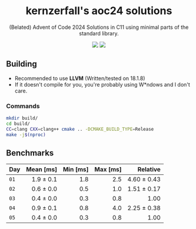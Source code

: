 # <div align=center>kernzerfall's aoc24 solutions</div>

<div align=center>
  (Belated) Advent of Code 2024 Solutions in C11 using minimal parts of the standard library.
</div>
<p></p>
<div align=center>
  <img src="https://img.shields.io/badge/C11-00599C?logo=c&logoColor=white"></img>
  <img src="https://img.shields.io/badge/CMake-008FBA?logo=cmake&logoColor=white"></img>
</div>

## Building

* Recommended to use **LLVM** (Written/tested on 18.1.8)
* If it doesn't compile for you, you're probably using W\*ndows and I don't care.

### Commands
```bash
mkdir build/
cd build/
CC=clang CXX=clang++ cmake .. -DCMAKE_BUILD_TYPE=Release
make -j$(nproc)
```

## Benchmarks

| Day | Mean [ms] | Min [ms] | Max [ms] | Relative |
|:---|---:|---:|---:|---:|
| `01` | 1.9 ± 0.1 | 1.8 | 2.5 | 4.60 ± 0.43 |
| `02` | 0.6 ± 0.0 | 0.5 | 1.0 | 1.51 ± 0.17 |
| `03` | 0.4 ± 0.0 | 0.3 | 0.8 | 1.00 |
| `04` | 0.9 ± 0.1 | 0.8 | 4.0 | 2.25 ± 0.38 |
| `05` | 0.4 ± 0.0 | 0.3 | 0.8 | 1.00 |
